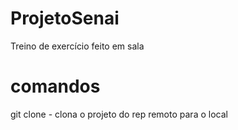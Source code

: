 # ProjetoSenai
Treino de exercício feito em sala

# comandos
git clone - clona o projeto do rep remoto para o local